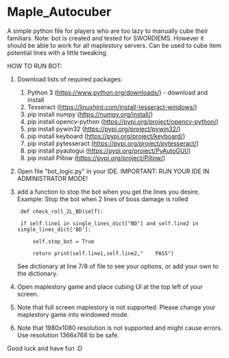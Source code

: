 # Maple_Autocuber
A simple python file for players who are too lazy to manually cube their familiars. 
Note: bot is created and tested for SWORDIEMS. However it should be able to work for all maplestory servers. Can be used to cube item potential lines with a little tweaking.

HOW TO RUN BOT:

1. Download lists of required packages:
    1. Python 3 (https://www.python.org/downloads/) - download and install
    2. Tesseract (https://linuxhint.com/install-tesseract-windows/)
    3. pip install numpy (https://numpy.org/install/)
    4. pip install opencv-python (https://pypi.org/project/opencv-python/)
    5. pip install pywin32 (https://pypi.org/project/pywin32/)
    6. pip install keyboard (https://pypi.org/project/keyboard/)
    7. pip install pytesseract (https://pypi.org/project/pytesseract/)
    8. pip install pyautogui (https://pypi.org/project/PyAutoGUI/)
    9. pip install Pillow (https://pypi.org/project/Pillow/)

2. Open file "bot_logic.py" in your IDE. IMPORTANT: RUN YOUR IDE IN ADMINISTRATOR MODE!
3. add a function to stop the bot when you get the lines you desire. 
    Example: Stop the bot when 2 lines of boss damage is rolled
        
        def check_roll_2L_BD(self):
        
        if self.line1 in single_lines_dict["BD"] and self.line2 in single_lines_dict['BD']:
            
            self.stop_bot = True
            
            return print(self.line1,self.line2,"    PASS")
    
    See dictionary at line 7/8 of file to see your options, or add your own to the dictionary.
4. Open maplestory game and place cubing UI at the top left of your screen.
5. Note that full screen maplestory is not supported. Please change your maplestory game into windowed mode.
6. Note that 1980x1080 resolution is not supported and might cause errors. Use resolution 1366x768 to be safe.

Good luck and have fun :D
